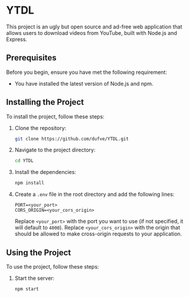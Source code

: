 # YTDL

This project is an ugly but open source and ad-free web application that allows users to download videos from YouTube, built with Node.js and Express.

## Prerequisites

Before you begin, ensure you have met the following requirement:

* You have installed the latest version of Node.js and npm.

## Installing the Project

To install the project, follow these steps:

1. Clone the repository:
    ```bash
    git clone https://github.com/dufve/YTDL.git
    ```

2. Navigate to the project directory:
    ```bash
    cd YTDL
    ```

3. Install the dependencies:
    ```bash
    npm install
    ```

4. Create a `.env` file in the root directory and add the following lines:
    ```properties
    PORT=<your_port>
    CORS_ORIGIN=<your_cors_origin>
    ```
    Replace `<your_port>` with the port you want to use (if not specified, it will default to `4000`). Replace `<your_cors_origin>` with the origin that should be allowed to make cross-origin requests to your application.

## Using the Project

To use the project, follow these steps:

1. Start the server:
    ```bash
    npm start
    ```